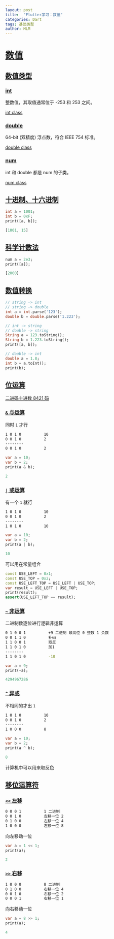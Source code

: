 ```yaml
---
layout: post
title:  "Flutter学习：数值"
categories: Dart
tags: 基础类型
author: MLM
---
```

# [数值](https://ducafecat.com/course/dart-learn/dart-03-num#%E6%95%B0%E5%80%BC)

## [数值类型](https://ducafecat.com/course/dart-learn/dart-03-num#%E6%95%B0%E5%80%BC%E7%B1%BB%E5%9E%8B)

### [int](https://ducafecat.com/course/dart-learn/dart-03-num#int)

整数值，其取值通常位于 -253 和 253 之间。

[int class](https://api.dart.dev/stable/2.17.1/dart-core/int-class.html)

### [double](https://ducafecat.com/course/dart-learn/dart-03-num#double)

64-bit (双精度) 浮点数，符合 IEEE 754 标准。

[double class](https://api.dartlang.org/stable/2.17.1/dart-core/double-class.html)

### [num](https://ducafecat.com/course/dart-learn/dart-03-num#num)

int 和 double 都是 num 的子类。

[num class](https://api.dartlang.org/stable/2.17.1/dart-core/num-class.html)

## [十进制、十六进制](https://ducafecat.com/course/dart-learn/dart-03-num#%E5%8D%81%E8%BF%9B%E5%88%B6%E5%8D%81%E5%85%AD%E8%BF%9B%E5%88%B6)

```dart
int a = 1001;
int b = 0xF;
print([a, b]);

[1001, 15]
```

## [科学计数法](https://ducafecat.com/course/dart-learn/dart-03-num#%E7%A7%91%E5%AD%A6%E8%AE%A1%E6%95%B0%E6%B3%95)

```dart
num a = 2e3;
print([a]);

[2000]
```

## [数值转换](https://ducafecat.com/course/dart-learn/dart-03-num#%E6%95%B0%E5%80%BC%E8%BD%AC%E6%8D%A2)

```dart
// string -> int
// string -> double
int a = int.parse('123');
double b = double.parse('1.223');

// int -> string
// double -> string
String a = 123.toString();
String b = 1.223.toString();
print([a, b]);

// double -> int
double a = 1.8;
int b = a.toInt();
print(b);
```

## [位运算](https://ducafecat.com/course/dart-learn/dart-03-num#%E4%BD%8D%E8%BF%90%E7%AE%97)

[二进码十进数 8421 码](https://zh.wikipedia.org/wiki/%E4%BA%8C%E9%80%B2%E7%A2%BC%E5%8D%81%E9%80%B2%E6%95%B8)

### [`&` 与运算](https://ducafecat.com/course/dart-learn/dart-03-num#%E4%B8%8E%E8%BF%90%E7%AE%97)

同时 `1` 才行

```sh
1 0 1 0          10
0 0 1 0          2
--------
0 0 1 0          2
```

```dart
var a = 10;
var b = 2;
print(a & b);

2
```

### [`|` 或运算](https://ducafecat.com/course/dart-learn/dart-03-num#%E6%88%96%E8%BF%90%E7%AE%97)

有一个 `1` 就行

```sh
1 0 1 0          10
0 0 1 0          2
--------
1 0 1 0          10
```

```dart
var a = 10;
var b = 2;
print(a | b);

10
```

可以用在常量组合

```dart
const USE_LEFT = 0x1;
const USE_TOP = 0x2;
const USE_LEFT_TOP = USE_LEFT | USE_TOP;
var result = USE_LEFT | USE_TOP;
print(result);
assert(USE_LEFT_TOP == result);
```

### [`~` 非运算](https://ducafecat.com/course/dart-learn/dart-03-num#%E9%9D%9E%E8%BF%90%E7%AE%97)

二进制数逐位进行逻辑非运算

```sh
0 1 0 0 1          +9 二进制 最高位 0 整数 1 负数
0 0 1 1 0          补码
1 1 0 0 1          取反
1 1 0 1 0          加1
--------
1 1 0 1 0          -10
```

```dart
var a = 9;
print(~a);

4294967286
```

### [`^` 异或](https://ducafecat.com/course/dart-learn/dart-03-num#%E5%BC%82%E6%88%96)

不相同的才出 `1`

```sh
1 0 1 0          10
0 0 1 0          2
--------
1 0 0 0          8
```

```dart
var a = 10;
var b = 2;
print(a ^ b);

8
```

计算机中可以用来取反色

## [移位运算符](https://ducafecat.com/course/dart-learn/dart-03-num#%E7%A7%BB%E4%BD%8D%E8%BF%90%E7%AE%97%E7%AC%A6)

### [`<<` 左移](https://ducafecat.com/course/dart-learn/dart-03-num#%E5%B7%A6%E7%A7%BB)

```sh
0 0 0 1          1 二进制
0 0 1 0          左移一位 2
0 1 0 0          左移一位 4
1 0 0 0          左移一位 8
```

向左移动一位

```dart
var a = 1 << 1;
print(a);

2
```

### [`>>` 右移](https://ducafecat.com/course/dart-learn/dart-03-num#%E5%8F%B3%E7%A7%BB)

```sh
1 0 0 0          8 二进制
0 1 0 0          右移一位 4
0 0 1 0          右移一位 2
0 0 0 1          右移一位 1
```

向右移动一位

```dart
var a = 8 >> 1;
print(a);

4
```
